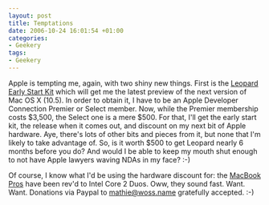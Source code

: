 ```yaml
---
layout: post
title: Temptations
date: 2006-10-24 16:01:54 +01:00
categories:
- Geekery
tags:
- Geekery
---
```

Apple is tempting me, again, with two shiny new things.  First is the [Leopard Early Start Kit](http://developer.apple.com/leopard/) which will get me the latest preview of the next version of Mac OS X (10.5).  In order to obtain it, I have to be an Apple Developer Connection Premier or Select member.  Now, while the Premier membership costs $3,500, the Select one is a mere $500.  For that, I'll get the early start kit, the release when it comes out, and discount on my next bit of Apple hardware.  Aye, there's lots of other bits and pieces from it, but none that I'm likely to take advantage of.  So, is it worth $500 to get Leopard nearly 6 months before you do?  And would I be able to keep my mouth shut enough to not have Apple lawyers waving NDAs in my face? :-)

Of course, I know what I'd be using the hardware discount for:  the [MacBook Pros](http://www.apple.com/macbookpro/) have been rev'd to Intel Core 2 Duos.  Oww, they sound fast.  Want.  Want.  Donations via Paypal to [mathie@woss.name](https://www.paypal.com/cgi-bin/webscr?cmd=_xclick&business=mathie%40woss%2ename&no_shipping=2&no_note=1&tax=0&currency_code=GBP&lc=GB&bn=PP%2dDonationsBF&charset=UTF%2d8) gratefully accepted. :-)
